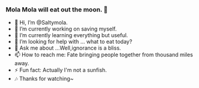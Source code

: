 ### Mola Mola will eat out the moon.  :dizzy:

<!--
**Saltymola/Saltymola** is a ✨ _special_ ✨ repository because its `README.md` (this file) appears on your GitHub profile.

Here are some ideas to get you started:
-->
- 👋 Hi, I’m @Saltymola.
- 🔭 I’m currently working on saving myself.
- 🌱 I’m currently learning everything but useful. 
- 🤔 I’m looking for help with ... what to eat today?
- 💬 Ask me about ...Well,ignorance is a bliss.
- 📫 How to reach me: Fate bringing people together from thousand miles away.
- ⚡ Fun fact: Actually I'm not a sunfish.
- 🎶 Thanks for watching~